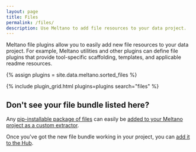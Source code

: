 ```yaml
---
layout: page
title: Files
permalink: /files/
description: Use Meltano to add file resources to your data project.
---
```


Meltano file plugins allow you to easily add new file resources to your data project. For example, Meltano utilities and other plugins can define file plugins that provide tool-specific scaffolding, templates, and applicable readme resources. 

{% assign plugins = site.data.meltano.sorted_files %}



{% include plugin_grid.html plugins=plugins search="files" %}

## Don't see your file bundle listed here?

Any [pip-installable package of files](https://docs.meltano.com/concepts/plugins#file-bundles) can easily be [added to your Meltano project as a custom extractor](https://docs.meltano.com/guide/plugin-management#custom-plugins).

Once you've got the new file bundle working in your project, you can
[add it to the Hub](https://github.com/meltano/hub/tree/main/_data/meltano/files).
